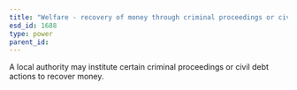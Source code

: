 ```yaml
---
title: "Welfare - recovery of money through criminal proceedings or civil debt actions"
esd_id: 1688
type: power
parent_id:  
---
```


A local authority may institute certain criminal proceedings or civil debt actions to recover money.

